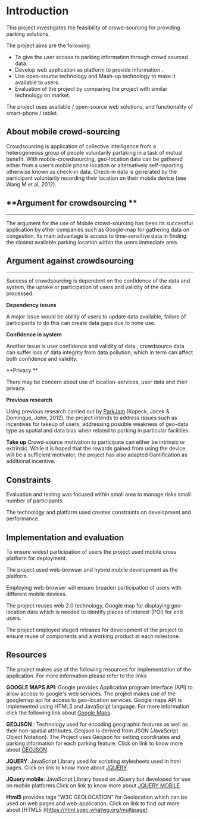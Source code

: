 # Introduction



This project investigates the feasibility of crowd-sourcing for providing parking solutions.

The project aims are the following:

* To give the user access to parking information through crowd sourced data.
* Develop web application as platform to provide information .
* Use open-source technology and Mash-up technology to make it available to users.
* Evaluation of the project by comparing the project with similar technology on market.


The project uses available / open-source web solutions, and functionality of smart-phone / tablet.  



## About mobile crowd-sourcing
Crowdsourcing is application of collective intelligence from a heterogeneous group of people voluntarily partaking in a task of mutual benefit. With mobile-crowdsourcing, geo-location data can be gathered either from a user’s mobile phone location or alternatively self-reporting otherwise known as check-in data.  Check-in data is generated by the participant voluntarily recording their location on their mobile device (see Wang M et al, 2012).


## **Argument for crowdsourcing **




---



The argument for the use of Mobile crowd-sourcing has been its successful application by other companies such as Google-map for gathering data on congestion. Its main advantage is access to time-sensitive data in finding the closest available parking location within the users immediate area.


## **Argument against crowdsourcing**




---

Success of crowdsourcing is dependent on the confidence of the data and system, the uptake or participation of users and validity of the data processed.

**Dependency issues**

A major issue would be ability of users to update data available, failure of participants to do this can create data gaps due to none use.

**Confidence in system**

Another issue is user confidence and validity of data , crowdsource data can suffer loss of data integrity from data pollution, which in term  can affect both confidence and validity. 

**Privacy **

There may be concern about use of location-services, user data and their privacy.

**Previous research**

Using previous research carried out by [ParkJam](http://parking.kmi.open.ac.uk/)  (Kopeck, Jacek & Domingue, John, 2012), the project intends to address issues such as incentives for takeup of users, addressing possible weakness of geo-data type as spatial and data bias when related to parking in particular facilities.

**Take up**
Crowd-source motivation to participate can either be  intrinsic or extrinsic. While it is hoped that the rewards gained from using the device will be a sufficient motivator, the project has also adapted Gamification as additional incentive.

## Constraints 

Evaluation and testing was focused within small area to manage risks  small number of participants.

The technology and platform used creates constraints on development and performance.  






## Implementation and evaluation
To ensure widest participation of users the project used mobile cross platform for deployment.

The project used web-browser and hybrid mobile development as the platform. 

Employing web-browser will ensure broaden participation of users with different mobile devices. 

The project reuses web 2.0 technology, Google map for displaying geo-location data which is needed to identify places of interest (POI) for end users. 

The project employed staged releases for development of the project to ensure reuse of components and a working product at each milestone.  




## Resources

The project makes use of the following resources for implementation of the application. For more information please refer to the links 

**GOOGLE MAPS API**: Google provides Application program interface (API) to allow access to google's web services. The project makes use of the googlemap api for access to geo-location services.  Google maps API is implemented using HTML5 and JavaScript language. For more information click the following link about [Google Maps](https://developers.google.com/maps/).

**GEOJSON** : Technology used for encoding geographic features as well as their non-spatial attributes. Geojson is derived from JSON (JavaScript Object Notation). The Project uses Geojson for setting coordinates and parking information for each parking feature. Click on link to know more about [GEOJSON](http://geojson.org/).

**JQUERY**: JavaScript Library used for scripting stylesheets used in html pages. Click on link to know more about [JQUERY](http://jquery.com/).

**JQuery mobile**: JavaScript Library based on JQuery but developed for use on mobile platforms.Click on link to know more about  [JQUERY MOBILE](https://jquerymobile.com/).

**Html5** provides tags "W3C GEOLOCATION" for Geolocation which can be used on web pages and web-application. Click on link to find out more about [HTML5 ](https://html.spec.whatwg.org/multipage/.



